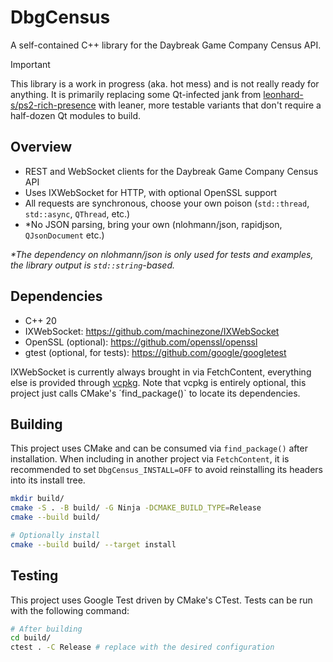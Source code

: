 # DbgCensus

A self-contained C++ library for the Daybreak Game Company Census API.

> [!IMPORTANT]
> This library is a work in progress (aka. hot mess) and is not really ready for anything. It is primarily replacing some Qt-infected jank from [leonhard-s/ps2-rich-presence](https://github.com/leonhard-s/ps2-rich-presence) with leaner, more testable variants that don't require a half-dozen Qt modules to build.

## Overview

- REST and WebSocket clients for the Daybreak Game Company Census API
- Uses IXWebSocket for HTTP, with optional OpenSSL support
- All requests are synchronous, choose your own poison (`std::thread`, `std::async`, `QThread`, etc.)
- \*No JSON parsing, bring your own (nlohmann/json, rapidjson, `QJsonDocument` etc.)

*\*The dependency on nlohmann/json is only used for tests and examples, the library output is `std::string`-based.*

## Dependencies

- C++ 20
- IXWebSocket: <https://github.com/machinezone/IXWebSocket>
- OpenSSL (optional): <https://github.com/openssl/openssl>
- gtest (optional, for tests): <https://github.com/google/googletest>

IXWebSocket is currently always brought in via FetchContent, everything else is provided through [vcpkg](https://vcpkg.io/). Note that vcpkg is entirely optional, this project just calls CMake's ´find_package()` to locate its dependencies.

## Building

This project uses CMake and can be consumed via `find_package()` after installation. When including in another project via `FetchContent`, it is recommended to set `DbgCensus_INSTALL=OFF` to avoid reinstalling its headers into its install tree.

```bash
mkdir build/
cmake -S . -B build/ -G Ninja -DCMAKE_BUILD_TYPE=Release
cmake --build build/

# Optionally install
cmake --build build/ --target install
```

## Testing

This project uses Google Test driven by CMake's CTest. Tests can be run with the following command:

```bash
# After building
cd build/
ctest . -C Release # replace with the desired configuration
```
